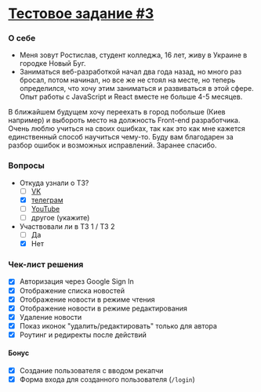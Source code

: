 [Тестовое задание #3](https://maxpfrontend.ru/zametki/testovoe-zadanie-3/)
===

### О себе

- Меня зовут Ростислав, студент колледжа, 16 лет, живу в Украине в городке Новый Буг.
- Заниматься веб-разработкой начал два года назад, но много раз бросал, потом начинал, но все же не стоял на месте, но теперь определился, что хочу этим заниматься и развиваться в этой сфере. Опыт работы с JavaScript и React вместе не больше 4-5 месяцев.

В ближайшем будущем хочу переехать в город побольше (Киев например) и выбороть место на должность Front-end разработчика. Очень люблю учиться на своих ошибках, так как это как мне кажется единственный способ научиться чему-то. Буду вам благодарен за разбор ошибок и возможных исправлений. Заранее спасибо.


### Вопросы

- Откуда узнали о ТЗ?
  - [ ] [VK](https://vk.com/maxpfrontend)
  - [x] [телеграм](https://t.me/maxpfrontend)
  - [ ] [YouTube](https://www.youtube.com/channel/UCqJyAVWwIqPWKEkfCSP1y4Q)
  - [ ] другое (укажите)
- Участвовали ли в ТЗ 1 / ТЗ 2
  - [ ] Да
  - [x] Нет

### Чек-лист решения

- [x] Авторизация через Google Sign In
- [x] Отображение списка новостей
- [x] Отображение новости в режиме чтения
- [x] Отображение новости в режиме редактирования
- [x] Удаление новости
- [x] Показ иконок "удалить/редактировать" только для автора
- [x] Роутинг и редиректы после действий

#### Бонус

- [x] Создание пользователя с вводом рекапчи
- [x] Форма входа для созданного пользователя (`/login`)